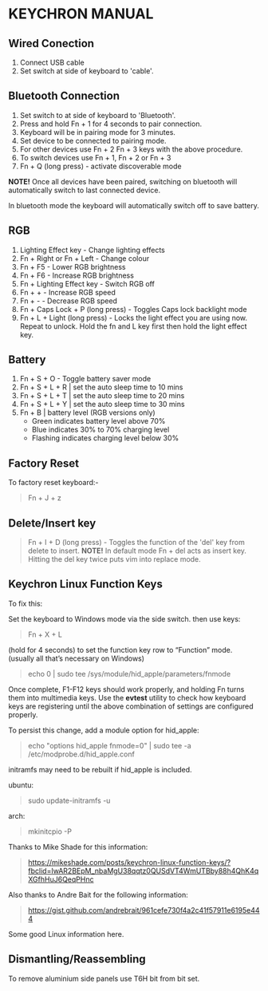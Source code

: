 # KEYCHRON MANUAL
## Wired Conection
1. Connect USB cable
2. Set switch at side of keyboard to 'cable'.

## Bluetooth Connection
1. Set switch to at side of keyboard to 'Bluetooth'.
2. Press and hold Fn + 1 for 4 seconds to pair connection.
3. Keyboard will be in pairing mode for 3 minutes.
4. Set device to be connected to pairing mode.
5. For other devices use Fn + 2 Fn + 3 keys with the above procedure.
6. To switch devices use Fn + 1, Fn + 2 or Fn + 3
7. Fn + Q (long press) - activate discoverable mode

**NOTE!** Once all devices have been paired, switching on bluetooth will automatically switch to last connected device.

In bluetooth mode the keyboard will automatically switch off to save battery.

## RGB

1. Lighting Effect key - Change lighting effects
2. Fn + Right or Fn + Left - Change colour
3. Fn + F5 - Lower RGB brightness
4. Fn + F6 - Increase RGB brightness
5. Fn + Lighting Effect key - Switch RGB off
6. Fn  + + - Increase RGB speed
7. Fn  + - - Decrease RGB speed
8. Fn + Caps Lock + P (long press) - Toggles Caps lock backlight mode
9. Fn + L + Light (long press) - Locks the light effect you are using now. Repeat to unlock. Hold the fn and L key first then hold the light effect key.

## Battery

1. Fn + S + O - Toggle battery saver mode
2. Fn + S + L + R | set the auto sleep time to 10 mins
3. Fn + S + L + T | set the auto sleep time to 20 mins
4. Fn + S + L + Y | set the auto sleep time to 30 mins
5. Fn + B | battery level (RGB versions only)
    - Green indicates battery level above 70%
    - Blue indicates 30% to 70% charging level
    - Flashing indicates charging level below 30%

## Factory Reset
To factory reset keyboard:-
>   Fn + J + z

## Delete/Insert key
> Fn + I + D (long press) -  Toggles the function of the 'del' key from delete to insert. **NOTE!** In default mode Fn + del acts as insert key. Hitting the del key twice puts vim into replace mode.

## Keychron Linux Function Keys

To fix this:

Set the keyboard to Windows mode via the side switch. then use  keys:

>    Fn + X + L

(hold for 4 seconds) to set the function key row to “Function” mode. (usually
all that’s necessary on Windows)

>    echo 0 | sudo tee /sys/module/hid_apple/parameters/fnmode

Once complete, F1-F12 keys should work properly, and holding Fn turns them into
multimedia keys. Use the **evtest** utility to check how keyboard keys are
registering until the above combination of settings are configured properly.

To persist this change, add a module option for hid_apple:

>    echo "options hid_apple fnmode=0" | sudo tee -a /etc/modprobe.d/hid_apple.conf

initramfs may need to be rebuilt if hid_apple is included.

ubuntu:
>   sudo update-initramfs -u

arch:
>   mkinitcpio -P

Thanks to Mike Shade for this information:

> https://mikeshade.com/posts/keychron-linux-function-keys/?fbclid=IwAR2BEpM_nbaMgU38qqtz0QUSdVT4WmUTBby88h4QhK4qXGfhHuJ6QeqPHnc

Also thanks to Andre Bait for the following information:

> https://gist.github.com/andrebrait/961cefe730f4a2c41f57911e6195e444

Some good Linux information here.

## Dismantling/Reassembling
To remove aluminium side panels use T6H bit from bit set.
